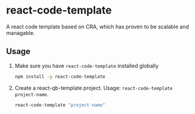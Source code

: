 react-code-template
=======

A react code template based on CRA, which has proven to be scalable and managable.

## Usage

1. Make sure you have `react-code-template` installed globally
	```sh
	npm install -g react-code-template
	```

2. Create a react-qb-template project. Usage: `react-code-template project-name`.
	```sh
    react-code-template "project-name"
	```
